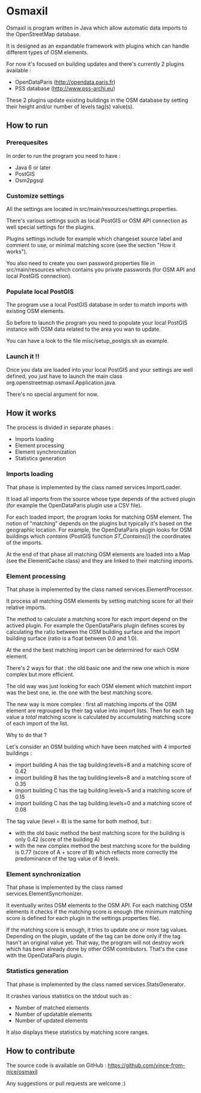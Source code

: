 # Osmaxil #

Osmaxil is program written in Java which allow automatic data imports to the OpenStreetMap database.

It is designed as an expandable framework with plugins which can handle different types of OSM elements.

For now it's focused on building updates and there's currently 2 plugins available :
* OpenDataParis (http://opendata.paris.fr)
* PSS database (http://www.pss-archi.eu)

These 2 plugins update existing buildings in the OSM database by setting their height and/or number of levels tag(s) value(s).

## How to run ##

### Prerequesites ###

In order to run the program you need to have :
* Java 6 or later
* PostGIS
* Osm2pgsql

### Customize settings ###

All the settings are located in src/main/resources/settings.properties.

There's various settings such as local PostGIS or OSM API connection as well special settings for the plugins.

Plugins settings include for example which changeset source label and comment to use, or minimal matching score (see the section "How it works"). 

You also need to create you own password.properties file in src/main/resources which contains you private passwords (for OSM API and local PostGIS connection).

### Populate local PostGIS ###

The program use a local PostGIS database in order to match imports with existing OSM elements.

So before to launch the program you need to populate your local PostGIS instance with OSM data related to the area you wan to update.

You can have a look to the file misc/setup_postgis.sh as example.

### Launch it !! ###

Once you data are loaded into your local PostGIS and your settings are well defined, you just have to launch the main class org.openstreetmap.osmaxil.Application.java. 

There's no special argument for now.

## How it works ##

The process is divided in separate phases :
* Imports loading
* Element processing
* Element synchronization
* Statistics generation

### Imports loading ###

That phase is implemented by the class named services.ImportLoader.

It load all imports from the source whose type depends of the actived plugin (for example the OpenDataParis plugin use a CSV file).

For each loaded import, the program looks for matching OSM element. The notion of "matching" depends on the plugins but typically it's based on the geographic location. For example, the OpenDataParis plugin looks for OSM buildings which *contains* (PostGIS function *ST_Contains()*) the coordinates of the imports.  

At the end of that phase all matching OSM elements are loaded into a Map (see the ElementCache class) and they are linked to their matching imports.

### Element processing ###

That phase is implemented by the class named services.ElementProcessor.

It process all matching OSM elements by setting matching score for all their relative imports. 

The method to calculate a matching score for each import depend on the actived plugin. For example the OpenDataParis plugin defines scores by calculating the ratio between the OSM building surface and the import building surface (ratio is a float between 0.0 and 1.0).

At the end the best matching import can be determined for each OSM element.

There's 2 ways for that : the old basic one and the new one which is more complex but more efficient.

The old way was just looking for each OSM element which matchint import was the best one, ie. the one with the best matching score.

The new way is more complex : first all matching imports of the OSM element are regrouped by their tag value into import lists. Then for each tag value a *total* matching score is calculated by accumulating matching score of each import of the list. 

Why to do that ? 

Let's consider an OSM building which have been matched with 4 imported buildings :
- import building A has the tag building:levels=8 and a matching score of 0.42
- import building B has the tag building:levels=8 and a matching score of 0.35
- import building C has the tag building:levels=5 and a matching score of 0.15
- import building C has the tag building:levels=0 and a matching score of 0.08

The tag value (level = 8) is the same for both method, but :
- with the old basic method the best matching score for the building is only 0.42 (score of the building A)
- with the new complex method the best matching score for the building is 0.77 (score of A + score of B) which reflects more correctly the predominance of the tag value of 8 levels.

### Element synchronization ###

That phase is implemented by the class named services.ElementSyncrhonizer.

It eventually writes OSM elements to the OSM API. For each matching OSM elements it checks if the matching score is enough (the minimum matching score is defined for each plugin in the settings.properties file).

If the matching score is enough, it tries to update one or more tag values. Depending on the plugin, update of the tag can be done only if the tag hasn't an original value yet. That way, the program will not destroy work which has been already done by other OSM contributors. That's the case with the OpenDataParis plugin.

### Statistics generation ###

That phase is implemented by the class named services.StatsGenerator.

It crashes various statistics on the stdout such as :
* Number of matched elements
* Number of updatable elements
* Number of updated elements

It also displays these statistics by matching score ranges.


## How to contribute ##

The source code is available on GitHub : https://github.com/vince-from-nice/osmaxil

Any suggestions or pull requests are welcome :)

